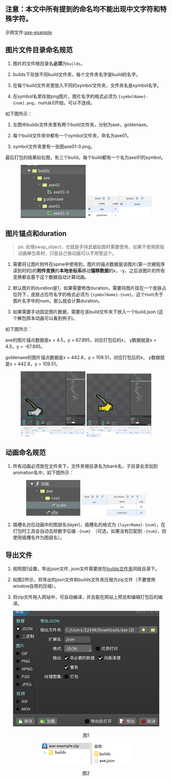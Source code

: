 <h2>注意：本文中所有提到的命名均不能出现中文字符和特殊字符。</h2>

示例文件:[axe-example](https://github.com/Jerry457/dont-starve-anim-tool-document/tree/main/docs/public/spine-anims/axe-example.zip)

## 图片文件目录命名规范

1. 图片的文件根目录名**必须**为`builds`。

2. builds下存放不同build文件夹，每个文件夹名字是build的名字。

3. 在每个build文件夹里放入不同的symbol文件夹，文件夹名是symbol名字。

4. 在symbol名里存放png图片，图片名字的格式必须为 `{symbolName}-{num}.png`，num从0开始，可以不连续。

如下图所示：
1. 左图中builds文件夹里有两个build文件夹，分别为axe，goldenaxe。

2. 每个build文件夹中都有一个symbol文件夹，命名为axe01。

3. symbol文件夹里有一张图axe01-0.png。

最后打包的结果如右图，有三个build，每个build都有一个名为axe01的symbol。

<p align="center">
    <img src="../../assets/images/build-name-example.png"/>
    <img src="../../assets/images/build-name-result.png" style="width:40%"/>
</p>

## 图片锚点和duration

> ps: 处理swap_object，也就是手持武器贴图时需要使用，如果不使用原版动画解包素材，只是自己做动画可以不用管这个。

1. 需要将让图片附件在spine中使用到，图片的锚点数据是该图片(第一次被程序读到时的)的**附件变换**的**本地坐标系**移动**偏移数据**的x，-y，之后该图片的所有变换都会基于这个数据自动计算动画。

2. 默认图片的duration是1，如果需要修改duration，需要将图片挂在一个皮肤占位符下，皮肤占位符名字的格式必须为 `{symbolName}-{num}`，这个num大于图片名字中的num，那么就会计算duration。

3. 如果需要手动固定图片数据，需要在该build文件夹下放入一个build.json (这个解包原本动画可以看到例子)。

如下图所示：

axe的图片锚点数据是x = 4.5，y = 67.895，对应打包后的x， y数据就是x = 4.5，y = -67.895。

goldenaxe的图片锚点数据是x = 442.8，y = 109.51，对应打包后的x， y数据就是x = 442.8，y = 109.51。

<p align="center">
    <img src="../../assets/images/build-frame-example.png" style="width:40%"/>
    <img src="../../assets/images/build-frame-example2.png" style="width:40%"/>
    <img src="../../assets/images/build-frame-result.png" style="width:40%"/>
    <img src="../../assets/images/build-frame-result2.png" style="width:40%"/>
</p>

## 动画命名规范

1. 所有动画必须放在文件夹下，文件夹根目录名为bank名，子目录会添加到animation名中，如下图所示：

<p align="center">
    <img src="../../assets/images/animation-name-example.png"/>
    <img src="../../assets/images/animation-name-result.png" style="width:40%"/>
</p>

2. 插槽名对应动画中的图层名(layer)，插槽名的格式为 `{layerName}-{num}`，在打包时工具会自动去除数字后缀 `-{num} `（可选，如果没有匹配到 `-{num}`，则使用插槽名作为图层名）。

## 导出文件

1. 按照图1设置，导出json文件, json文件需要放在[builds文件夹](#图片文件目录命名规范)同级目录下。

2. 如图2所示，将导出的json文件和builds文件夹压缩为zip文件（不要使用window自带的压缩）。

3. 将zip文件拖入网站中，可自动编译，并且能在网站上预览和编辑打包后的编译。

<p align="center">
    <img src="../../assets/images/spine-export-setting.png"/>
    <p align="center"> 图1 </p>
</p>

<p align="center">
    <img src="../../assets/images/zip-example.png"/>
    <p align="center"> 图2 </p>
</p>

